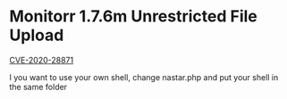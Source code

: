 # Monitorr 1.7.6m Unrestricted File Upload

[CVE-2020-28871](https://cve.mitre.org/cgi-bin/cvename.cgi?name=2020-28871)

I you want to use your own shell, change nastar.php and put your shell in the same folder
